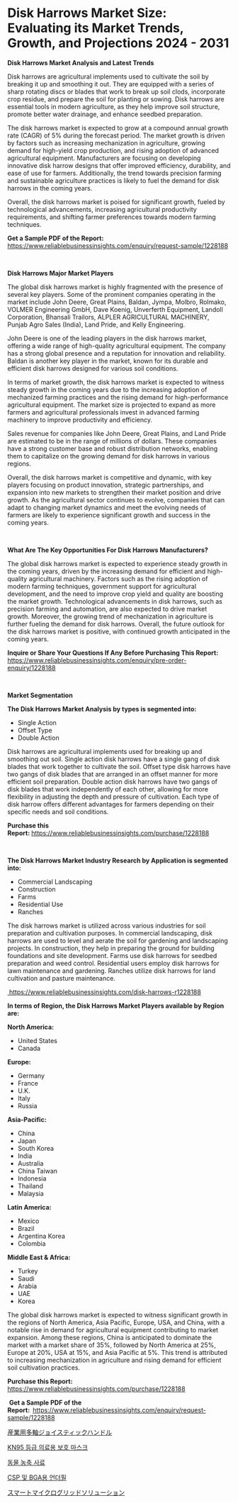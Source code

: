 <p><h1>Disk Harrows Market Size: Evaluating its Market Trends, Growth, and Projections 2024 - 2031</h1></p><p><strong>Disk Harrows Market Analysis and Latest Trends</strong></p>
<p><p>Disk harrows are agricultural implements used to cultivate the soil by breaking it up and smoothing it out. They are equipped with a series of sharp rotating discs or blades that work to break up soil clods, incorporate crop residue, and prepare the soil for planting or sowing. Disk harrows are essential tools in modern agriculture, as they help improve soil structure, promote better water drainage, and enhance seedbed preparation.</p><p>The disk harrows market is expected to grow at a compound annual growth rate (CAGR) of 5% during the forecast period. The market growth is driven by factors such as increasing mechanization in agriculture, growing demand for high-yield crop production, and rising adoption of advanced agricultural equipment. Manufacturers are focusing on developing innovative disk harrow designs that offer improved efficiency, durability, and ease of use for farmers. Additionally, the trend towards precision farming and sustainable agriculture practices is likely to fuel the demand for disk harrows in the coming years.</p><p>Overall, the disk harrows market is poised for significant growth, fueled by technological advancements, increasing agricultural productivity requirements, and shifting farmer preferences towards modern farming techniques.</p></p>
<p><strong>Get a Sample PDF of the Report:&nbsp;</strong> <a href="https://www.reliablebusinessinsights.com/enquiry/request-sample/1228188">https://www.reliablebusinessinsights.com/enquiry/request-sample/1228188</a></p>
<p>&nbsp;</p>
<p><strong>Disk Harrows Major Market Players</strong></p>
<p><p>The global disk harrows market is highly fragmented with the presence of several key players. Some of the prominent companies operating in the market include John Deere, Great Plains, Baldan, Jympa, Molbro, Rolmako, VOLMER Engineering GmbH, Dave Koenig, Unverferth Equipment, Landoll Corporation, Bhansali Trailors, ALPLER AGRICULTURAL MACHINERY, Punjab Agro Sales (India), Land Pride, and Kelly Engineering.</p><p>John Deere is one of the leading players in the disk harrows market, offering a wide range of high-quality agricultural equipment. The company has a strong global presence and a reputation for innovation and reliability. Baldan is another key player in the market, known for its durable and efficient disk harrows designed for various soil conditions.</p><p>In terms of market growth, the disk harrows market is expected to witness steady growth in the coming years due to the increasing adoption of mechanized farming practices and the rising demand for high-performance agricultural equipment. The market size is projected to expand as more farmers and agricultural professionals invest in advanced farming machinery to improve productivity and efficiency.</p><p>Sales revenue for companies like John Deere, Great Plains, and Land Pride are estimated to be in the range of millions of dollars. These companies have a strong customer base and robust distribution networks, enabling them to capitalize on the growing demand for disk harrows in various regions.</p><p>Overall, the disk harrows market is competitive and dynamic, with key players focusing on product innovation, strategic partnerships, and expansion into new markets to strengthen their market position and drive growth. As the agricultural sector continues to evolve, companies that can adapt to changing market dynamics and meet the evolving needs of farmers are likely to experience significant growth and success in the coming years.</p></p>
<p>&nbsp;</p>
<p><strong>What Are The Key Opportunities For Disk Harrows Manufacturers?</strong></p>
<p><p>The global disk harrows market is expected to experience steady growth in the coming years, driven by the increasing demand for efficient and high-quality agricultural machinery. Factors such as the rising adoption of modern farming techniques, government support for agricultural development, and the need to improve crop yield and quality are boosting the market growth. Technological advancements in disk harrows, such as precision farming and automation, are also expected to drive market growth. Moreover, the growing trend of mechanization in agriculture is further fueling the demand for disk harrows. Overall, the future outlook for the disk harrows market is positive, with continued growth anticipated in the coming years.</p></p>
<p><strong>Inquire or Share Your Questions If Any Before Purchasing This Report:</strong> <a href="https://www.reliablebusinessinsights.com/enquiry/pre-order-enquiry/1228188">https://www.reliablebusinessinsights.com/enquiry/pre-order-enquiry/1228188</a></p>
<p>&nbsp;</p>
<p><strong>Market Segmentation</strong></p>
<p><strong>The Disk Harrows Market Analysis by types is segmented into:</strong></p>
<p><ul><li>Single Action</li><li>Offset Type</li><li>Double Action</li></ul></p>
<p><p>Disk harrows are agricultural implements used for breaking up and smoothing out soil. Single action disk harrows have a single gang of disk blades that work together to cultivate the soil. Offset type disk harrows have two gangs of disk blades that are arranged in an offset manner for more efficient soil preparation. Double action disk harrows have two gangs of disk blades that work independently of each other, allowing for more flexibility in adjusting the depth and pressure of cultivation. Each type of disk harrow offers different advantages for farmers depending on their specific needs and soil conditions.</p></p>
<p><strong>Purchase this Report:&nbsp;</strong><a href="https://www.reliablebusinessinsights.com/purchase/1228188">https://www.reliablebusinessinsights.com/purchase/1228188</a></p>
<p>&nbsp;</p>
<p><strong>The Disk Harrows Market Industry Research by Application is segmented into:</strong></p>
<p><ul><li>Commercial Landscaping</li><li>Construction</li><li>Farms</li><li>Residential Use</li><li>Ranches</li></ul></p>
<p><p>The disk harrows market is utilized across various industries for soil preparation and cultivation purposes. In commercial landscaping, disk harrows are used to level and aerate the soil for gardening and landscaping projects. In construction, they help in preparing the ground for building foundations and site development. Farms use disk harrows for seedbed preparation and weed control. Residential users employ disk harrows for lawn maintenance and gardening. Ranches utilize disk harrows for land cultivation and pasture maintenance.</p></p>
<p><a href="https://www.reliablebusinessinsights.com/disk-harrows-r1228188">&nbsp;https://www.reliablebusinessinsights.com/disk-harrows-r1228188</a></p>
<p><strong>In terms of Region, the Disk Harrows Market Players available by Region are:</strong></p>
<p>
    <p> <strong> North America: </strong>
        <ul>
            <li>United States</li>
            <li>Canada</li>
        </ul>
        </p> 
    <p> <strong> Europe: </strong>
        <ul>
            <li>Germany</li>
            <li>France</li>
            <li>U.K.</li>
            <li>Italy</li>
            <li>Russia</li>
        </ul>
        </p> 
    <p> <strong> Asia-Pacific: </strong>
        <ul>
            <li>China</li>
            <li>Japan</li>
            <li>South Korea</li>
            <li>India</li>
            <li>Australia</li>
            <li>China Taiwan</li>
            <li>Indonesia</li>
            <li>Thailand</li>
            <li>Malaysia</li>
        </ul>
        </p> 
    <p> <strong> Latin America: </strong>
        <ul>
            <li>Mexico</li>
            <li>Brazil</li>
            <li>Argentina Korea</li>
            <li>Colombia</li>
        </ul>
        </p> 
    <p> <strong> Middle East & Africa: </strong>
        <ul>
            <li>Turkey</li>
            <li>Saudi</li>
            <li>Arabia</li>
            <li>UAE</li>
            <li>Korea</li>
        </ul>
    </p>
    </p>
<p><p>The global disk harrows market is expected to witness significant growth in the regions of North America, Asia Pacific, Europe, USA, and China, with a notable rise in demand for agricultural equipment contributing to market expansion. Among these regions, China is anticipated to dominate the market with a market share of 35%, followed by North America at 25%, Europe at 20%, USA at 15%, and Asia Pacific at 5%. This trend is attributed to increasing mechanization in agriculture and rising demand for efficient soil cultivation practices.</p></p>
<p><strong>Purchase this Report: </strong><a href="https://www.reliablebusinessinsights.com/purchase/1228188">https://www.reliablebusinessinsights.com/purchase/1228188</a></p>
<p>&nbsp;<strong>Get a Sample PDF of the Report:&nbsp;&nbsp;</strong><a href="https://www.reliablebusinessinsights.com/enquiry/request-sample/1228188">https://www.reliablebusinessinsights.com/enquiry/request-sample/1228188</a></p>
<p><strong></strong></p>
<p><p><a href="https://github.com/DeonBoer2023/Market-Research-Report-List-1/blob/main/6795789119567.md">産業用多軸ジョイスティックハンドル</a></p><p><a href="https://github.com/trmesnao7959541/Market-Research-Report-List-2/blob/main/7378297126765.md">KN95 등급 의료용 보호 마스크</a></p><p><a href="https://medium.com/@maksymilianbaran1901/2024%EB%85%84%EB%B6%80%ED%84%B0-2031%EB%85%84%EA%B9%8C%EC%A7%80%EC%9D%98-%EB%8F%99%EB%AC%BC-%EB%86%8D%EC%9E%A5-%EB%A8%B9%EC%9D%B4-%EC%8B%9C%EC%9E%A5%EC%9D%98-%EC%8B%A0%ED%9D%A5-%EC%B6%94%EC%84%B8%EC%99%80-%EB%AF%B8%EB%9E%98-%EC%A0%84%EB%A7%9D-7fa4aa17edf0">동물 농축 사료</a></p><p><a href="https://github.com/OliverBarry1954/Market-Research-Report-List-1/blob/main/3953413112254.md">CSP 및 BGA용 언더필</a></p><p><a href="https://github.com/dawson566/Market-Research-Report-List-1/blob/main/2528788119566.md">スマートマイクログリッドソリューション</a></p></p>